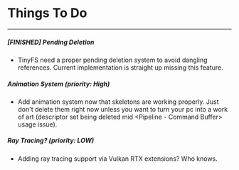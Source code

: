 # Things To Do

---

##### [FINISHED] Pending Deletion

* TinyFS need a proper pending deletion system to avoid dangling references. Current implementation is straight up missing this feature.

##### Animation System (priority: High)

* Add animation system now that skeletons are working properly. Just don't delete them right now unless you want to turn your pc into a work of art (descriptor set being deleted mid <Pipeline - Command Buffer> usage issue).

##### Ray Tracing? (priority: LOW)

* Adding ray tracing support via Vulkan RTX extensions? Who knows.

##### 